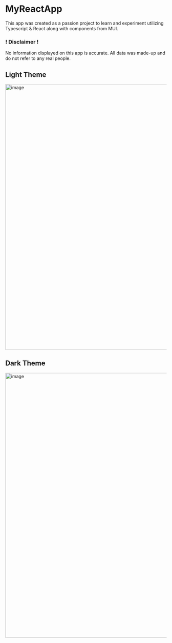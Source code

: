 # MyReactApp
This app was created as a passion project to learn and experiment utilizing Typescript & React along with components from MUI.

### ! Disclaimer !
No information displayed on this app is accurate. All data was made-up and do not refer to any real people.

## Light Theme
<img width="1659" height="830" alt="image" src="https://github.com/user-attachments/assets/923cb151-4e3a-47e6-8cd8-6e75316b7a83" />

## Dark Theme
<img width="1661" height="827" alt="image" src="https://github.com/user-attachments/assets/c8eb7ffa-7f0d-4637-b0c4-01f7b6d883a7" />

